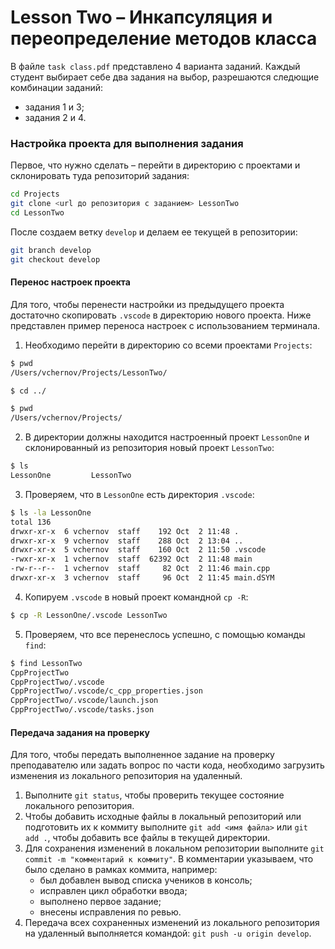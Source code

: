 # Lesson Two – Инкапсуляция и переопределение методов класса

В файле `task class.pdf` представлено 4 варианта заданий. Каждый студент выбирает себе два задания на выбор, разрешаются следющие комбинации заданий:

* задания 1 и 3;
* задания 2 и 4. 

### Настройка проекта для выполнения задания

Первое, что нужно сделать – перейти в директорию с проектами и склонировать туда репозиторий задания:

```bash
cd Projects
git clone <url до репозитория с заданием> LessonTwo
cd LessonTwo
```

После создаем ветку `develop` и делаем ее текущей в репозитории:

```bash
git branch develop
git checkout develop
```

#### Перенос настроек проекта

Для того, чтобы перенести настройки из предыдущего проекта достаточно скопировать `.vscode` в директорию нового проекта. Ниже представлен пример переноса настроек с использованием терминала.

1. Необходимо перейти в директорию со всеми проектами `Projects`:
```bash
$ pwd
/Users/vchernov/Projects/LessonTwo/

$ cd ../

$ pwd
/Users/vchernov/Projects/
```

2. В директории должны находится настроенный проект `LessonOne` и склонированный из репозитория новый проект `LessonTwo`:

```bash
$ ls 
LessonOne         LessonTwo
```

3. Проверяем, что в `LessonOne` есть директория `.vscode`:

```bash
$ ls -la LessonOne
total 136
drwxr-xr-x  6 vchernov  staff    192 Oct  2 11:48 .
drwxr-xr-x  9 vchernov  staff    288 Oct  2 13:04 ..
drwxr-xr-x  5 vchernov  staff    160 Oct  2 11:50 .vscode
-rwxr-xr-x  1 vchernov  staff  62392 Oct  2 11:48 main
-rw-r--r--  1 vchernov  staff     82 Oct  2 11:46 main.cpp
drwxr-xr-x  3 vchernov  staff     96 Oct  2 11:45 main.dSYM
```

4. Копируем `.vscode` в новый проект командной `cp -R`:

```bash
$ cp -R LessonOne/.vscode LessonTwo
```

5. Проверяем, что все перенеслось успешно, с помощью команды `find`:

```bash
$ find LessonTwo
CppProjectTwo
CppProjectTwo/.vscode
CppProjectTwo/.vscode/c_cpp_properties.json
CppProjectTwo/.vscode/launch.json
CppProjectTwo/.vscode/tasks.json
```

#### Передача задания на проверку

Для того, чтобы передать выполненное задание на проверку преподавателю или задать вопрос по части кода, необходимо загрузить изменения из локального репозитория на удаленный. 

1. Выполните `git status`, чтобы проверить текущее состояние локального репозитория.
2. Чтобы добавить исходные файлы в локальный репозиторий или подготовить их к коммиту выполните `git add <имя файла>` или `git add .`, чтобы добавить все файлы в текущей директории.
3. Для сохранения изменений в локальном репозитории выполните `git commit -m "комментарий к коммиту"`. В комментарии указываем, что было сделано в рамках коммита, например: 
	* был добавлен вывод списка учеников в консоль; 
	* исправлен цикл обработки ввода; 
	* выполнено первое задание;
	* внесены исправления по ревью.
4. Передача всех сохраненных изменений из локального репозитория на удаленный выполняется командой: `git push -u origin develop`.